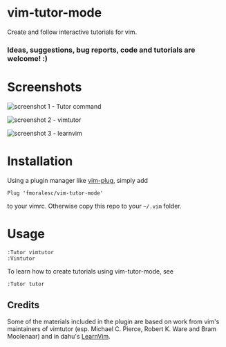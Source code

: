 # vim-tutor-mode

Create and follow interactive tutorials for vim.

### Ideas, suggestions, bug reports, code and tutorials are welcome! :)

# Screenshots

![screenshot 1 - Tutor command](http://i.imgur.com/I1rAivL.png)

![screenshot 2 - vimtutor](http://i.imgur.com/1JtpjET.png)

![screenshot 3 - learnvim](http://i.imgur.com/EvjIu09.png)

# Installation

Using a plugin manager like [vim-plug](https://github.com/junegunn/vim-plug),
simply add

    Plug 'fmoralesc/vim-tutor-mode'

to your vimrc. Otherwise copy this repo to your `~/.vim` folder.

# Usage

~~~ vim
:Tutor vimtutor
:Vimtutor
~~~

To learn how to create tutorials using vim-tutor-mode, see

~~~ vim
:Tutor tutor
~~~

## Credits

Some of the materials included in the plugin are based on work from vim's
maintainers of vimtutor (esp. Michael C. Pierce, Robert K. Ware and Bram
Moolenaar) and in dahu's [LearnVim](https://github.com/dahu/LearnVim).
